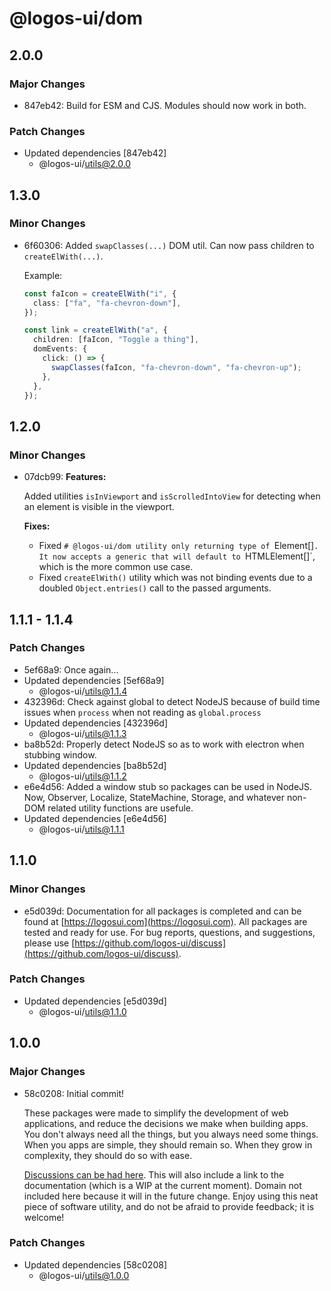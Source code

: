# @logos-ui/dom

## 2.0.0

### Major Changes

- 847eb42: Build for ESM and CJS. Modules should now work in both.

### Patch Changes

- Updated dependencies [847eb42]
  - @logos-ui/utils@2.0.0

## 1.3.0

### Minor Changes

- 6f60306: Added `swapClasses(...)` DOM util. Can now pass children to `createElWith(...)`.

  Example:

  ```ts
  const faIcon = createElWith("i", {
    class: ["fa", "fa-chevron-down"],
  });

  const link = createElWith("a", {
    children: [faIcon, "Toggle a thing"],
    domEvents: {
      click: () => {
        swapClasses(faIcon, "fa-chevron-down", "fa-chevron-up");
      },
    },
  });
  ```

## 1.2.0

### Minor Changes

- 07dcb99: **Features:**

  Added utilities `isInViewport` and `isScrolledIntoView` for detecting when an element is visible in the viewport.

  **Fixes:**

  - Fixed `# @logos-ui/dom utility only returning type of `Element[]`. It now accepts a generic that will default to `HTMLElement[]`, which is the more common use case.
  - Fixed `createElWith()` utility which was not binding events due to a doubled `Object.entries()` call to the passed arguments.

## 1.1.1 - 1.1.4

### Patch Changes

- 5ef68a9: Once again...
- Updated dependencies [5ef68a9]
  - @logos-ui/utils@1.1.4
- 432396d: Check against global to detect NodeJS because of build time issues when `process` when not reading as `global.process`
- Updated dependencies [432396d]
  - @logos-ui/utils@1.1.3
- ba8b52d: Properly detect NodeJS so as to work with electron when stubbing window.
- Updated dependencies [ba8b52d]
  - @logos-ui/utils@1.1.2
- e6e4d56: Added a window stub so packages can be used in NodeJS. Now, Observer, Localize, StateMachine, Storage, and whatever non-DOM related utility functions are usefule.
- Updated dependencies [e6e4d56]
  - @logos-ui/utils@1.1.1

## 1.1.0

### Minor Changes

- e5d039d: Documentation for all packages is completed and can be found at [https://logosui.com](https://logosui.com). All packages are tested and ready for use. For bug reports, questions, and suggestions, please use [https://github.com/logos-ui/discuss](https://github.com/logos-ui/discuss).

### Patch Changes

- Updated dependencies [e5d039d]
  - @logos-ui/utils@1.1.0

## 1.0.0

### Major Changes

- 58c0208: Initial commit!

  These packages were made to simplify the development of web applications, and reduce the decisions we make when building apps. You don't always need all the things, but you always need some things. When you apps are simple, they should remain so. When they grow in complexity, they should do so with ease.

  [Discussions can be had here](https://github.com/logos-ui/discuss). This will also include a link to the documentation (which is a WIP at the current moment). Domain not included here because it will in the future change. Enjoy using this neat piece of software utility, and do not be afraid to provide feedback; it is welcome!

### Patch Changes

- Updated dependencies [58c0208]
  - @logos-ui/utils@1.0.0
